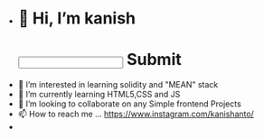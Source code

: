 - <h1>👋 Hi, I’m kanish <h1>
  <input placceholder="Type here" type="text-area" > Submit </input>
- 👀 I’m interested in learning solidity and "MEAN" stack
- 🌱 I’m currently learning HTML5,CSS and JS
- 💞️ I’m looking to collaborate on any Simple frontend Projects
- 📫 How to reach me ... https://www.instagram.com/kanishanto/
- 
<!---
knisa1996/knisa1996 is a ✨ special ✨ repository because its `README.md` (this file) appears on your GitHub profile.
You can click the Preview link to take a look at your changes.
--->
